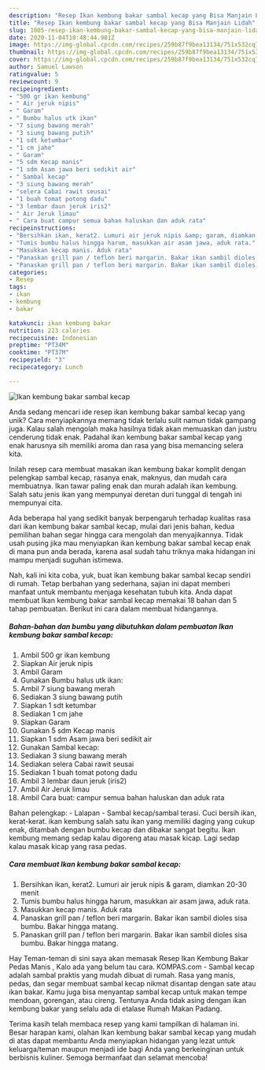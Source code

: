 ```yaml
---
description: "Resep Ikan kembung bakar sambal kecap yang Bisa Manjain Lidah"
title: "Resep Ikan kembung bakar sambal kecap yang Bisa Manjain Lidah"
slug: 1005-resep-ikan-kembung-bakar-sambal-kecap-yang-bisa-manjain-lidah
date: 2020-11-04T10:48:44.901Z
image: https://img-global.cpcdn.com/recipes/259b87f9bea13134/751x532cq70/ikan-kembung-bakar-sambal-kecap-foto-resep-utama.jpg
thumbnail: https://img-global.cpcdn.com/recipes/259b87f9bea13134/751x532cq70/ikan-kembung-bakar-sambal-kecap-foto-resep-utama.jpg
cover: https://img-global.cpcdn.com/recipes/259b87f9bea13134/751x532cq70/ikan-kembung-bakar-sambal-kecap-foto-resep-utama.jpg
author: Samuel Lawson
ratingvalue: 5
reviewcount: 9
recipeingredient:
- "500 gr ikan kembung"
- " Air jeruk nipis"
- " Garam"
- " Bumbu halus utk ikan"
- "7 siung bawang merah"
- "3 siung bawang putih"
- "1 sdt ketumbar"
- "1 cm jahe"
- " Garam"
- "5 sdm Kecap manis"
- "1 sdm Asam jawa beri sedikit air"
- " Sambal kecap"
- "3 siung bawang merah"
- "selera Cabai rawit seusai"
- "1 buah tomat potong dadu"
- "3 lembar daun jeruk iris2"
- " Air Jeruk limau"
- " Cara buat campur semua bahan haluskan dan aduk rata"
recipeinstructions:
- "Bersihkan ikan, kerat2. Lumuri air jeruk nipis &amp; garam, diamkan 20-30 menit"
- "Tumis bumbu halus hingga harum, masukkan air asam jawa, aduk rata."
- "Masukkan kecap manis. Aduk rata"
- "Panaskan grill pan / teflon beri margarin. Bakar ikan sambil dioles sisa bumbu. Bakar hingga matang."
- "Panaskan grill pan / teflon beri margarin. Bakar ikan sambil dioles sisa bumbu. Bakar hingga matang."
categories:
- Resep
tags:
- ikan
- kembung
- bakar

katakunci: ikan kembung bakar 
nutrition: 223 calories
recipecuisine: Indonesian
preptime: "PT34M"
cooktime: "PT37M"
recipeyield: "3"
recipecategory: Lunch

---
```



![Ikan kembung bakar sambal kecap](https://img-global.cpcdn.com/recipes/259b87f9bea13134/751x532cq70/ikan-kembung-bakar-sambal-kecap-foto-resep-utama.jpg)

Anda sedang mencari ide resep ikan kembung bakar sambal kecap yang unik? Cara menyiapkannya memang tidak terlalu sulit namun tidak gampang juga. Kalau salah mengolah maka hasilnya tidak akan memuaskan dan justru cenderung tidak enak. Padahal ikan kembung bakar sambal kecap yang enak harusnya sih memiliki aroma dan rasa yang bisa memancing selera kita.

Inilah resep cara membuat masakan ikan kembung bakar komplit dengan pelengkap sambal kecap, rasanya enak, maknyus, dan mudah cara membuatnya. Ikan tawar paling enak dan murah adalah ikan kembung. Salah satu jenis ikan yang mempunyai deretan duri tunggal di tengah ini mempunyai cita.

Ada beberapa hal yang sedikit banyak berpengaruh terhadap kualitas rasa dari ikan kembung bakar sambal kecap, mulai dari jenis bahan, kedua pemilihan bahan segar hingga cara mengolah dan menyajikannya. Tidak usah pusing jika mau menyiapkan ikan kembung bakar sambal kecap enak di mana pun anda berada, karena asal sudah tahu triknya maka hidangan ini mampu menjadi suguhan istimewa.


Nah, kali ini kita coba, yuk, buat ikan kembung bakar sambal kecap sendiri di rumah. Tetap berbahan yang sederhana, sajian ini dapat memberi manfaat untuk membantu menjaga kesehatan tubuh kita. Anda dapat membuat Ikan kembung bakar sambal kecap memakai 18 bahan dan 5 tahap pembuatan. Berikut ini cara dalam membuat hidangannya.

<!--inarticleads1-->

##### Bahan-bahan dan bumbu yang dibutuhkan dalam pembuatan Ikan kembung bakar sambal kecap:

1. Ambil 500 gr ikan kembung
1. Siapkan  Air jeruk nipis
1. Ambil  Garam
1. Gunakan  Bumbu halus utk ikan:
1. Ambil 7 siung bawang merah
1. Sediakan 3 siung bawang putih
1. Siapkan 1 sdt ketumbar
1. Sediakan 1 cm jahe
1. Siapkan  Garam
1. Gunakan 5 sdm Kecap manis
1. Siapkan 1 sdm Asam jawa beri sedikit air
1. Gunakan  Sambal kecap:
1. Sediakan 3 siung bawang merah
1. Sediakan selera Cabai rawit seusai
1. Sediakan 1 buah tomat potong dadu
1. Ambil 3 lembar daun jeruk (iris2)
1. Ambil  Air Jeruk limau
1. Ambil  Cara buat: campur semua bahan haluskan dan aduk rata


Bahan pelengkap: - Lalapan - Sambal kecap/sambal terasi. Cuci bersih ikan, kerat-kerat. ikan kembung salah satu ikan yang memiliki daging yang cukup enak, ditambah dengan bumbu kecap dan dibakar sangat begitu. Ikan kembung memang sedap kalau digoreng atau masak kicap. Lagi sedap kalau masak kicap yang rasa pedas. 

<!--inarticleads2-->

##### Cara membuat Ikan kembung bakar sambal kecap:

1. Bersihkan ikan, kerat2. Lumuri air jeruk nipis &amp; garam, diamkan 20-30 menit
1. Tumis bumbu halus hingga harum, masukkan air asam jawa, aduk rata.
1. Masukkan kecap manis. Aduk rata
1. Panaskan grill pan / teflon beri margarin. Bakar ikan sambil dioles sisa bumbu. Bakar hingga matang.
1. Panaskan grill pan / teflon beri margarin. Bakar ikan sambil dioles sisa bumbu. Bakar hingga matang.


Hay Teman-teman di sini saya akan memasak Resep Ikan Kembung Bakar Pedas Manis , Kalo ada yang belum tau cara. KOMPAS.com - Sambal kecap adalah sambal praktis yang mudah dibuat di rumah. Rasa yang manis, pedas, dan segar membuat sambal kecap nikmat disantap dengan sate atau ikan bakar. Kamu juga bisa menyantap sambal kecap untuk makan tempe mendoan, gorengan, atau cireng. Tentunya Anda tidak asing dengan ikan kembung bakar yang selalu ada di etalase Rumah Makan Padang. 

Terima kasih telah membaca resep yang kami tampilkan di halaman ini. Besar harapan kami, olahan Ikan kembung bakar sambal kecap yang mudah di atas dapat membantu Anda menyiapkan hidangan yang lezat untuk keluarga/teman maupun menjadi ide bagi Anda yang berkeinginan untuk berbisnis kuliner. Semoga bermanfaat dan selamat mencoba!
